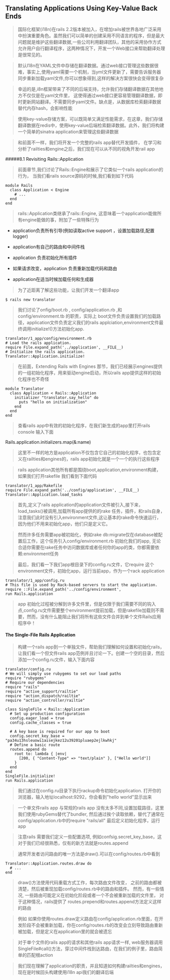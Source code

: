 ## Translating Applications Using Key-Value Back Ends

> 国际化框架(i18n)在rails 2.2版本被加入，在增加rails被世界各地广泛采用中扮演重要角色。虽然我们可以简单的创建采用不同语言的程序，但是最大问题就是维护这些翻译数据,一些公司利用翻译团队，其他的采用协作方式允许用户自行翻译程序，这两种情况下，开发一个Web接口来帮助翻译处理是很常见的。

> 默认I18n在YAML文件中存储在翻译数据。通过web接口管理这些数据很难，事实上,使用yaml需要一个机制，当yml文件更新了，需要告诉服务器同步重新加载yaml文件,你可以想象得到,这样的解决方案很快会变得很复杂

> 幸运的是,i8n框架带来了不同的后端支持，允许我们存储翻译数据在其他地方不仅仅是在yaml文件里， 这使得通过web接口更容易管理翻译数据，即时更新网站翻译。不需要同步yaml文件。缺点是，从数据库检索翻译数据替代内存hash，会影响性能

> 使用key-value存储方案，可以既简单又满足性能需求，在这章，我们存储翻译数据在redis中，使用key-value后端检索翻译数据。此外，我们将构建一个简单的sinatra application来管理这些翻译数据

> 和前面不一样，我们将开发一个完整的rails app替代开发插件， 在学习和分析了railties和engine之后，我们现在可以从不同的视角开发rail app

#####8.1 Revisiting Rails::Application

> 前面章节,我们讨论了Rails::Engine和展示了它类似一个rails application的行为， 当我们看rails source源码的时候,我们看到如下代码

    module Rails
      class Application < Engine
        # ...
      end
    end

> rails::Application类继承了rails::Engine, 这意味着一个application能做所有engine能做的事，附加了一些特殊行为

* application负责所有引导(例如读取active support ，设置加载路径,配置logger)

* application有自己的路由和中间件栈

* application 负责初始化所有插件

* 如果请求改变，application 负责重新加载代码和路由 

* application在适当时候加载任何和生成器

> 为了近距离了解这些功能，让我们开发一个翻译app

    $ rails new translator

> 我们讨论了onfig/boot.rb , config/application.rb ,和 config/environment.tb 的职责，实际上
> boot文件负责设置我们的加载路径，application文件负责定义我们的rails applciation,environment文件最终调用initialize!()方法初始化app.

    translator/1_app/config/environment.rb
    # Load the rails application.
    require File.expand_path('../application', __FILE__)
    # Initialize the rails application.
    Translator::Application.initialize!

> 在前面，Extending Rails with Engines 那节，我们已经展示engines提供的一组初始化程序，用来驱动engine启动，所以rails app提供这样的初始化程序也不奇怪

    module Translator
      class Application < Rails::Application
        initializer "translator.say_hello" do
          puts "hello on initialization"
        end
      end
    end

> 查看rails app中有效的初始化程序，在我们新生成的app里打开rails console 输入下面

  Rails.application.initializers.map(&:name)

> 这里不一样的地方是application不仅包含它自己的初始化程序，也包含定义在railties和engines的，rails app初始化就是一个一个的执行这些程序

> rails application其他所有都是围绕boot,application,environment构建，如果我们打开rakefile 我们看到下面代码

    translator/1_app/Rakefile
    require File.expand_path('../config/application', __FILE__)
    Translator::Application.load_tasks

> 首先,定义了rails application的application文件被引入,接下来，load_tasks()被调用,加载所有app提供的的rake 任务，插件，和rails自身， 注意我们此时没有引入environment文件,这让基本的rake命令快速运行，因为他们不用来初始化app，他们只是定义它。

> 然而许多任务需要app被初始化，例如rake db:migrate仅在database被配置后工作，这个任务引入config/environment.rb 初始化我们的app, 无论合适你需要在rake任务中访问数据库或者任何你的app的类，你都需要依赖:environment任务

> 最后，我们看一下我们app根目录下的config.ru文件，它require 这个environment文件，初始化app，运行当前app，作为一个rack application

    translator/1_app/config.ru
    # This file is used by Rack-based servers to start the application.
    require ::File.expand_path('../config/environment',
    run Rails.application

> app 初始化过程被分解到许多文件里，但是仅限于我们需要不同的钩入点,config.ru文件需要整个environment提前加载，但是rakefile加载则不需要，然而，没有什么能阻止我们将所有这些文件合并到单个文件Rails应用程序中！

#### The Single-File Rails Application

>构建一个rails app到一个单独文件，帮助我们理解如何设置和初始化rails， 让我们看一个但文件rails app范例并且讨论一下。创建一个空的目录，然后添加一个config.ru文件，输入下面内容

    translator/config.ru
    # We will simply use rubygems to set our load paths
    require "rubygems"
    # Require our dependencies
    require "rails"
    require "active_support/railtie"
    require "action_dispatch/railtie"
    require "action_controller/railtie"

    class SingleFile < Rails::Application
      # Set up production configuration
      config.eager_load = true
      config.cache_classes = true

      # A key base is required for our app to boot
      config.secret_key_base = "pa34u13hsleuowi1aisejkez12u39201pluaep2ejlkwhkj"
      # Define a basic route
      routes.append do
        root to: lambda { |env|
          [200, { "Content-Type" => "text/plain" }, ["Hello world"]]
        }
      end
    end
    SingleFile.initialize!
    run Rails.application

> 我们通过在config.ru目录下执行rackup命令初始化application. 打开你的浏览器，输入地址localhost:9292，你会看到"hello world"显示出来

> 一个单文件rails  app 与常规的rails app 没有太多不同,设置加载路径，这里我们使用rubyGems替代了bundler, 然后通过挨个读取依赖，替代了通常在config/application.rb中的require "rails/all"
> 最后定义初始化程序，运行app

> 注意rails 需要我们定义一些配置选项, 例如confsig.secret_key_base，这对于我们已经很熟悉，仅有的新方法就是routes.append

> 通常开发者访问路由的唯一方法是draw().可以在config/routes.rb中看到

    Translator::Application.routes.draw do
      # ...
    end

> draw()方法使用代码重载方式工作，每次路由文件改变， 之前的路由都被清楚，然后被重现加载config/routes.rb中的路由和插件。 然而，有一些情况, 一些路由可能定义在初始化阶段或者一个不会被重新加载的文件里， 对于这种情况，rails提供了 routes.prepend和routes.append方法定义这样的路由

> 例如 如果你使用routes.draw定义路由在config/application.rb里面，在开发阶段不会被重新加载，你在config/routes.rb的改变会立刻导致路由重新被加载，但是定义在application里的就会被遗忘

> 对于单个文件的rails app的请求和其他rails app请求一样, web服务器调用SingleFile#call()方法，穿过中间件栈到达路由，在我们的例子里，路由简单的匹配根action

> 我们现在理解了application的职责，并且知道如何构建railties和engines，现在是时候回头构建使用i18n api我们的翻译后端